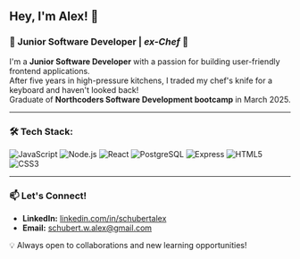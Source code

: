 ## Hey, I'm Alex! 👋

### 🚀 Junior Software Developer | _ex-Chef_ 🔪

I'm a **Junior Software Developer** with a passion for building user-friendly frontend applications. <br />
After five years in high-pressure kitchens, I traded my chef's knife for a keyboard and haven't looked back! <br />
Graduate of **Northcoders Software Development bootcamp** in March 2025.

---

### 🛠️ Tech Stack:

![JavaScript](https://img.shields.io/badge/JavaScript-F7DF1E?style=flat&logo=javascript&logoColor=black)
![Node.js](https://img.shields.io/badge/Node.js-339933?style=flat&logo=nodedotjs&logoColor=white)
![React](https://img.shields.io/badge/React-61DAFB?style=flat&logo=react&logoColor=black)
![PostgreSQL](https://img.shields.io/badge/PostgreSQL-336791?style=flat&logo=postgresql&logoColor=white)
![Express](https://img.shields.io/badge/Express-000000?style=flat&logo=express&logoColor=white)
![HTML5](https://img.shields.io/badge/HTML5-E34F26?style=flat&logo=html5&logoColor=white)
![CSS3](https://img.shields.io/badge/CSS3-1572B6?style=flat&logo=css3&logoColor=white)

---

### 📫 Let's Connect!

- **LinkedIn:** [linkedin.com/in/schubertalex](https://linkedin.com/in/schubertalex)
- **Email:** schubert.w.alex@gmail.com

💡 Always open to collaborations and new learning opportunities!
